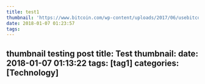 ```yaml
---
title: test1
thumbnail: 'https://www.bitcoin.com/wp-content/uploads/2017/06/usebitcoin-4096x2253.jpg'
date: 2018-01-07 01:23:57
tags:
---
```

thumbnail testing post
title: Test
thumbnail:
date: 2018-01-07 01:13:22
tags: [tag1]
categories: [Technology]
---
